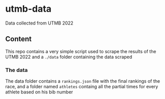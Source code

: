 # utmb-data
Data collected from UTMB 2022

## Content

This repo contains a very simple script used to scrape the results of the UTMB 2022 and a `./data` folder containing the data scraped

### The data

The data folder contains a `rankings.json` file with the final rankings of the race, and a folder named `athletes` containg all the partial times for every athlete based on his bib number
